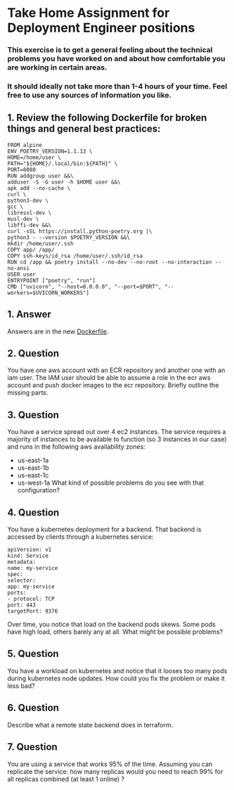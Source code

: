 # Take Home Assignment for Deployment Engineer positions

### This exercise is to get a general feeling about the technical problems you have worked on and about how comfortable you are working in certain areas.

### It should ideally not take more than 1-4 hours of your time. Feel free to use any sources of information you like.

## 1. Review the following Dockerfile for broken things and general best practices:
```
FROM alpine
ENV POETRY_VERSION=1.1.13 \
HOME=/home/user \
PATH="${HOME}/.local/bin:${PATH}" \
PORT=8080
RUN addgroup user &&\
adduser -S -G user -h $HOME user &&\
apk add --no-cache \
curl \
python3-dev \
gcc \
libressl-dev \
musl-dev \
libffi-dev &&\
curl -sSL https://install.python-poetry.org |\
python3 - --version $POETRY_VERSION &&\
mkdir /home/user/.ssh
COPY app/ /app/
COPY ssh-keys/id_rsa /home/user/.ssh/id_rsa
RUN cd /app && poetry install --no-dev --no-root --no-interaction --no-ansi
USER user
ENTRYPOINT ["poetry", "run"]
CMD ["uvicorn", "--host=0.0.0.0", "--port=$PORT", "--workers=$UVICORN_WORKERS"]
```

## 1. Answer 

Answers are in the new [Dockerfile](https://github.com/cenkbardakci/troubleshoot-challange/blob/main/Dockerfile).

## 2. Question

You have one aws account with an ECR repository and another one with
an iam user.
The IAM user should be able to assume a role in the ecr aws account and
push docker images to the ecr repository.
Briefly outline the missing parts.

## 3. Question

You have a service spread out over 4 ec2 instances.
The service requires a majority of instances to be available to function (so
3 instances in our case) and runs in the following aws availability zones:
- us-east-1a
- us-east-1b
- us-east-1c
- us-west-1a
What kind of possible problems do you see with that configuration?

## 4. Question

You have a kubernetes deployment for a backend. That backend is accessed
by clients through a kubernetes service:
```
apiVersion: v1
kind: Service
metadata:
name: my-service
spec:
selector:
app: my-service
ports:
- protocol: TCP
port: 443
targetPort: 9376
```
Over time, you notice that load on the backend pods skews. Some pods
have high load, others barely any at all.
What might be possible problems?

## 5. Question

You have a workload on kubernetes and notice that it looses too many
pods during kubernetes node updates.
How could you fix the problem or make it less bad?

## 6. Question

Describe what a remote state backend does in terraform.

## 7. Question

You are using a service that works 95% of the time.
Assuming you can replicate the service: how many replicas would you need
to reach 99% for all replicas combined (at least 1 online) ?